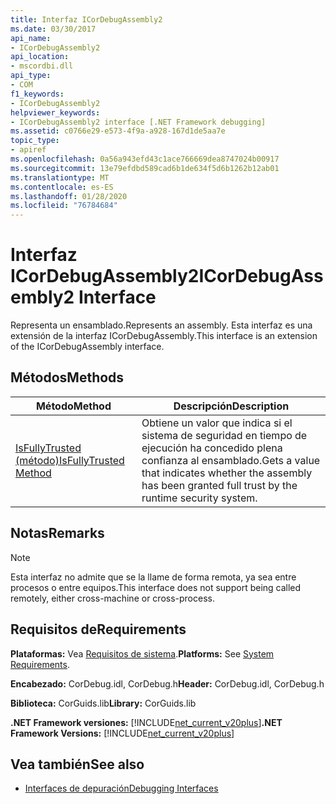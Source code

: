 ```yaml
---
title: Interfaz ICorDebugAssembly2
ms.date: 03/30/2017
api_name:
- ICorDebugAssembly2
api_location:
- mscordbi.dll
api_type:
- COM
f1_keywords:
- ICorDebugAssembly2
helpviewer_keywords:
- ICorDebugAssembly2 interface [.NET Framework debugging]
ms.assetid: c0766e29-e573-4f9a-a928-167d1de5aa7e
topic_type:
- apiref
ms.openlocfilehash: 0a56a943efd43c1ace766669dea8747024b00917
ms.sourcegitcommit: 13e79efdbd589cad6b1de634f5d6b1262b12ab01
ms.translationtype: MT
ms.contentlocale: es-ES
ms.lasthandoff: 01/28/2020
ms.locfileid: "76784684"
---
```

# <a name="icordebugassembly2-interface"></a><span data-ttu-id="f4808-102">Interfaz ICorDebugAssembly2</span><span class="sxs-lookup"><span data-stu-id="f4808-102">ICorDebugAssembly2 Interface</span></span>

<span data-ttu-id="f4808-103">Representa un ensamblado.</span><span class="sxs-lookup"><span data-stu-id="f4808-103">Represents an assembly.</span></span> <span data-ttu-id="f4808-104">Esta interfaz es una extensión de la interfaz ICorDebugAssembly.</span><span class="sxs-lookup"><span data-stu-id="f4808-104">This interface is an extension of the ICorDebugAssembly interface.</span></span>  
  
## <a name="methods"></a><span data-ttu-id="f4808-105">Métodos</span><span class="sxs-lookup"><span data-stu-id="f4808-105">Methods</span></span>  
  
|<span data-ttu-id="f4808-106">Método</span><span class="sxs-lookup"><span data-stu-id="f4808-106">Method</span></span>|<span data-ttu-id="f4808-107">Descripción</span><span class="sxs-lookup"><span data-stu-id="f4808-107">Description</span></span>|  
|------------|-----------------|  
|[<span data-ttu-id="f4808-108">IsFullyTrusted (método)</span><span class="sxs-lookup"><span data-stu-id="f4808-108">IsFullyTrusted Method</span></span>](icordebugassembly2-isfullytrusted-method.md)|<span data-ttu-id="f4808-109">Obtiene un valor que indica si el sistema de seguridad en tiempo de ejecución ha concedido plena confianza al ensamblado.</span><span class="sxs-lookup"><span data-stu-id="f4808-109">Gets a value that indicates whether the assembly has been granted full trust by the runtime security system.</span></span>|  
  
## <a name="remarks"></a><span data-ttu-id="f4808-110">Notas</span><span class="sxs-lookup"><span data-stu-id="f4808-110">Remarks</span></span>  
  
> [!NOTE]
> <span data-ttu-id="f4808-111">Esta interfaz no admite que se la llame de forma remota, ya sea entre procesos o entre equipos.</span><span class="sxs-lookup"><span data-stu-id="f4808-111">This interface does not support being called remotely, either cross-machine or cross-process.</span></span>  
  
## <a name="requirements"></a><span data-ttu-id="f4808-112">Requisitos de</span><span class="sxs-lookup"><span data-stu-id="f4808-112">Requirements</span></span>  
 <span data-ttu-id="f4808-113">**Plataformas:** Vea [Requisitos de sistema](../../../../docs/framework/get-started/system-requirements.md).</span><span class="sxs-lookup"><span data-stu-id="f4808-113">**Platforms:** See [System Requirements](../../../../docs/framework/get-started/system-requirements.md).</span></span>  
  
 <span data-ttu-id="f4808-114">**Encabezado:** CorDebug.idl, CorDebug.h</span><span class="sxs-lookup"><span data-stu-id="f4808-114">**Header:** CorDebug.idl, CorDebug.h</span></span>  
  
 <span data-ttu-id="f4808-115">**Biblioteca:** CorGuids.lib</span><span class="sxs-lookup"><span data-stu-id="f4808-115">**Library:** CorGuids.lib</span></span>  
  
 <span data-ttu-id="f4808-116">**.NET Framework versiones:** [!INCLUDE[net_current_v20plus](../../../../includes/net-current-v20plus-md.md)]</span><span class="sxs-lookup"><span data-stu-id="f4808-116">**.NET Framework Versions:** [!INCLUDE[net_current_v20plus](../../../../includes/net-current-v20plus-md.md)]</span></span>  
  
## <a name="see-also"></a><span data-ttu-id="f4808-117">Vea también</span><span class="sxs-lookup"><span data-stu-id="f4808-117">See also</span></span>

- [<span data-ttu-id="f4808-118">Interfaces de depuración</span><span class="sxs-lookup"><span data-stu-id="f4808-118">Debugging Interfaces</span></span>](debugging-interfaces.md)

